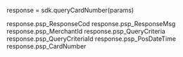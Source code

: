 response = sdk.queryCardNumber(params)

response.psp_ResponseCod
response.psp_ResponseMsg
response.psp_MerchantId
response.psp_QueryCriteria
response.psp_QueryCriteriaId
response.psp_PosDateTime
response.psp_CardNumber
